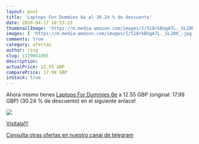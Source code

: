 ```yaml
---
layout: post
title: 'Laptops For Dummies 6e al 30.24 % de descuento'
date: 2020-04-17 18:53:23
thumbnailImage: 'https://m.media-amazon.com/images/I/518rkBUgA7L._SL200_.jpg'
images: [ 'https://m.media-amazon.com/images/I/518rkBUgA7L._SL200_.jpg' ]
comments: true
category: ofertas
author: ring
slug: 1119041805
description:
actualPrice: 12.55 GBP
comparePrice: 17.99 GBP
inStock: true
---
```


Ahora mismo tienes [Laptops For Dummies 6e](https://www.amazon.com/dp/1119041805/?tag=redken08-20) a 12.55 GBP (original: 17.99 GBP) (30.24 %  de descuento) en el siguiente enlace!

[![](https://m.media-amazon.com/images/I/518rkBUgA7L._SL200_.jpg)](https://www.amazon.com/dp/1119041805/?tag=redken08-20)

[Visítala!!!](https://www.amazon.com/dp/1119041805/?tag=redken08-20)

[Consulta otras ofertas en nuestro canal de telegram](https://t.me/s/ofertas25)
